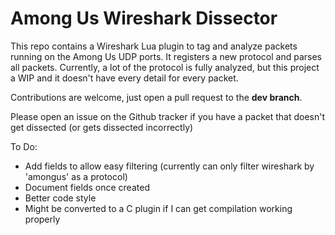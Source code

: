 # Among Us Wireshark Dissector
This repo contains a Wireshark Lua plugin to tag and analyze packets running on the Among Us UDP ports. 
It registers a new protocol and parses all packets. Currently, a lot of the protocol is fully analyzed, 
but this project a WIP and it doesn't have every detail for every packet.

Contributions are welcome, just open a pull request to the **dev branch**. 

Please open an issue on the Github tracker if you have a packet that doesn't get dissected (or gets dissected incorrectly)

To Do: 
- Add fields to allow easy filtering (currently can only filter wireshark by 'amongus' as a protocol)
- Document fields once created
- Better code style 
- Might be converted to a C plugin if I can get compilation working properly 
